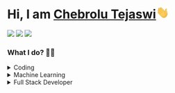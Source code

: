 <h1>Hi, I am <a href="https://chebrolutejaswi.github.io/Portfolio/">Chebrolu Tejaswi</a><img src="https://raw.githubusercontent.com/ABSphreak/ABSphreak/master/gifs/Hi.gif" width="30px"></h1>

<a href="https://www.linkedin.com/in/chebrolu-tejaswi/" target="_blank" ><img src="https://github.com/ashutosh1919/ashutosh1919/blob/master/logos/linkedin.png" width="40" /></a>
<a href="https://github.com/ChebroluTejaswi"><img src="https://github.com/ashutosh1919/ashutosh1919/blob/master/logos/github-logo.png" width="40" /></a>
<a href="mailto:chebrolu.tejaswi2019@vitstudent.ac.in" target="_blank" ><img src="https://github.com/ashutosh1919/ashutosh1919/blob/master/logos/google-plus.png" width="40" /></a>

<h3>What I do? 👨‍💻</h3>
<details>
<summary>Coding</summary>
<ul>
   <li><a href="https://github.com/ChebroluTejaswi/JAVA">JAVA - Basics</a></li>
   <li><a href="https://github.com/ChebroluTejaswi/DSA-using-JAVA">DSA using JAVA</a></li>
</ul>
</details>
<details>
<summary>Machine Learning</summary>
<ul>
   <li><a href="https://github.com/ChebroluTejaswi/Farmfully-API">Plant disease prediction API</a></li>
   <li><a href="https://github.com/ChebroluTejaswi/farmfully">Farmfully</a></li>
</ul>
</details>
<details>
<summary>Full Stack Developer</summary>
  <ul>
    <li><a href="https://github.com/ChebroluTejaswi/Portfolio">Portfolio</a></li>
    <li><a href="https://github.com/ChebroluTejaswi/Authentication">Authentication page</a></li>
    <li><a href="https://github.com/ChebroluTejaswi/Farm-Fully">Farmfully</a></li>
    <li><a href="https://github.com/ChebroluTejaswi/To-Do-List">To-do List</a></li>
    <li><a href="https://github.com/ChebroluTejaswi/Simon-Game">Simon Game</a></li>
    <li><a href="https://github.com/ChebroluTejaswi/Drum-Kit">Drum Kit</a></li>
    <li><a href="https://github.com/ChebroluTejaswi/Healthy-Mind">Healthy Mind</a></li>
  </ul>
</details>



